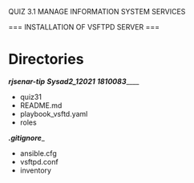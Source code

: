 QUIZ 3.1 MANAGE INFORMATION SYSTEM SERVICES

=== INSTALLATION OF VSFTPD SERVER ===


# Directories

___rjsenar-tip___
___Sysad2_12021___
___1810083_______
* quiz31
* README.md
* playbook_vsftd.yaml
* roles

___.gitignore____
* ansible.cfg
* vsftpd.conf
* inventory






